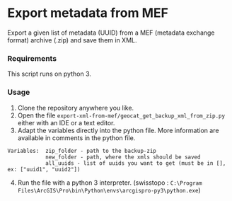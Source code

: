 # Export metadata from MEF
Export a given list of metadata (UUID) from a MEF (metadata exchange format) archive (.zip) and save them in XML.
### Requirements
This script runs on python 3.
### Usage
1. Clone the repository anywhere you like.
2. Open the file ``export-xml-from-mef/geocat_get_backup_xml_from_zip.py`` either with an IDE or a text editor.
3. Adapt the variables directly into the python file. More information are available in comments in the python file.
```
Variables:  zip_folder - path to the backup-zip
            new_folder - path, where the xmls should be saved
            all_uuids - list of uuids you want to get (must be in [], ex: ["uuid1", "uuid2"])
```
4. Run the file with a python 3 interpreter. (swisstopo : ``C:\Program Files\ArcGIS\Pro\bin\Python\envs\arcgispro-py3\python.exe``)
